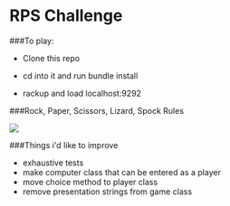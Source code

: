# RPS Challenge

###To play:

- Clone this repo

- cd into it and run bundle install

- rackup and load localhost:9292

###Rock, Paper, Scissors, Lizard, Spock Rules

![](https://upload.wikimedia.org/wikipedia/commons/f/fe/Rock_Paper_Scissors_Lizard_Spock_en.svg)

###Things i'd like to improve

- exhaustive tests
- make computer class that can be entered as a player
- move choice method to player class
- remove presentation strings from game class
